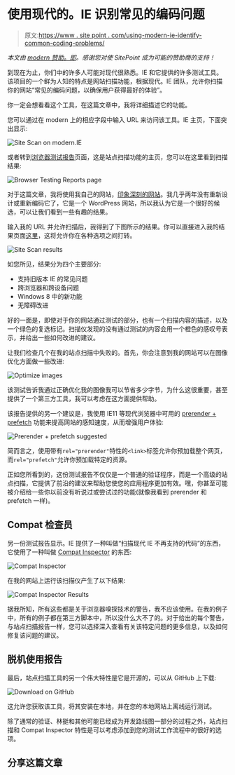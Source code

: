 # 使用现代的。IE 识别常见的编码问题

> 原文:[https://www . site point . com/using-modern-ie-identify-common-coding-problems/](https://www.sitepoint.com/using-modern-ie-identify-common-coding-problems/)

*本文由 [modern 赞助。即](http://modern.ie/)。感谢您对使 SitePoint 成为可能的赞助商的支持！*

到现在为止，你们中的许多人可能对现代很熟悉。IE 和它提供的许多测试工具。该项目的一个鲜为人知的特点是网站扫描功能，根据现代。IE 团队，允许你扫描你的网站“常见的编码问题，以确保用户获得最好的体验”。

你一定会想看看这个工具，在这篇文章中，我将详细描述它的功能。

您可以通过在 modern 上的相应字段中输入 URL 来访问该工具。IE 主页，下面突出显示:

![Site Scan on modern.IE](../Images/888a1da07ac8e89363c20a9e5ea3b73f.png)

或者转到[浏览器测试报告](http://modern.ie/en-gb/report)页面，这是站点扫描功能的主页，您可以在这里看到扫描结果:

![Browser Testing Reports page](../Images/91c5bc553ae96be55cdd2b1b27ef2427.png)

对于这篇文章，我将使用我自己的网站，[印象深刻的网站](http://www.impressivewebs.com/)。我几乎两年没有重新设计或重新编码它了，它是一个 WordPress 网站，所以我认为它是一个很好的候选，可以让我们看到一些有趣的结果。

输入我的 URL 并允许扫描后，我得到了下图所示的结果。你可以直接进入我的结果页面[这里](http://modern.ie/en-gb/report#http%3A%2F%2Fwww.impressivewebs.com%2F)，这将允许你在各种选项之间打转。

![Site Scan results](../Images/0ba2d58343773042a8f3e5799f165bac.png)

如您所见，结果分为四个主要部分:

*   支持旧版本 IE 的常见问题
*   跨浏览器和跨设备问题
*   Windows 8 中的新功能
*   无障碍改进

好的一面是，即使对于你的网站通过测试的部分，也有一个扫描内容的描述，以及一个绿色的复选标记。扫描仪发现的没有通过测试的内容会用一个橙色的感叹号表示，并给出一些如何改进的建议。

让我们检查几个在我的站点扫描中失败的。首先，你会注意到我的网站可以在图像优化方面做一些改进:

![Optimize images](../Images/c2b34db47c63bcb3ffefadc7bf73db53.png)

该测试告诉我通过正确优化我的图像我可以节省多少字节，为什么这很重要，甚至提供了一个第三方工具，我可以考虑在这方面提供帮助。

该报告提供的另一个建议是，我使用 IE11 等现代浏览器中可用的 [prerender + prefetch](http://msdn.microsoft.com/en-gb/library/ie/dn265039(v=vs.85).aspx) 功能来提高网站的感知速度，从而增强用户体验:

![Prerender + prefetch suggested](../Images/b3da221ecfa32a07a5c0b5ba179095b8.png)

简而言之，使用带有`rel="prerender"`特性的`<link>`标签允许你预加载整个网页，而`rel="prefetch"`允许你预加载特定的资源。

正如您所看到的，这份测试报告不仅仅是一个普通的验证程序，而是一个高级的站点扫描，它提供了前沿的建议来帮助您使您的应用程序更加有效。嘿，你甚至可能被介绍给一些你以前没有听说过或尝试过的功能(就像我看到 prerender 和 prefetch 一样)。

## Compat 检查员

另一份测试报告显示。IE 提供了一种叫做“扫描现代 IE 不再支持的代码”的东西，它使用了一种叫做 [Compat Inspector](http://ie.microsoft.com/testdrive/HTML5/CompatInspector/Default.html) 的东西:

![Compat Inspector](../Images/59e2e6254cd6fff984950c1b9182e46e.png)

在我的网站上运行该扫描仪产生了以下结果:

![Compat Inspector Results](../Images/304932c85630987f9d5f1a24a3b91d3a.png)

据我所知，所有这些都是关于浏览器嗅探技术的警告，我不应该使用。在我的例子中，所有的例子都在第三方脚本中，所以没什么大不了的。对于给出的每个警告，与站点扫描报告一样，您可以选择深入查看有关该特定问题的更多信息，以及如何修复该问题的建议。

## 脱机使用报告

最后，站点扫描工具的另一个伟大特性是它是开源的，可以从 GitHub 上下载:

![Download on GitHub](../Images/d662c71046cafefd5b28ae5df1938fb8.png)

这允许您获取该工具，将其安装在本地，并在您的本地网站上离线运行测试。

除了通常的验证、林挺和其他可能已经成为开发路线图一部分的过程之外，站点扫描和 Compat Inspector 特性是可以考虑添加到您的测试工作流程中的很好的选项。

## 分享这篇文章